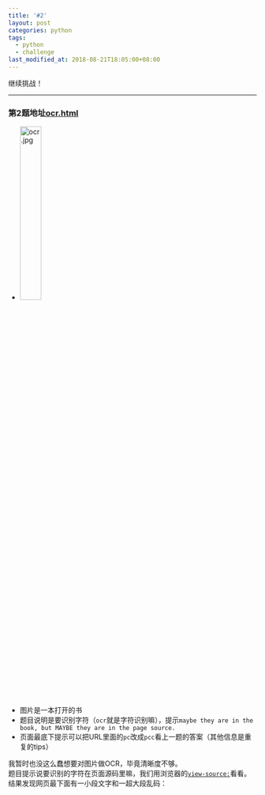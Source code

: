 ```yaml
---
title: '#2'
layout: post
categories: python
tags:
  - python
  - challenge
last_modified_at: 2018-08-21T18:05:00+08:00
---
```

继续挑战！

---
### 第2题地址[ocr.html](http://www.pythonchallenge.com/pc/def/ocr.html)
* <img src="http://www.pythonchallenge.com/pc/def/ocr.jpg" alt="ocr.jpg" width="30%" height="30%">
* 图片是一本打开的书
* 题目说明是要识别字符（`ocr`就是字符识别嘛），提示`maybe they are in the book, but MAYBE they are in the page source.`
* 页面最底下提示可以把URL里面的`pc`改成`pcc`看上一题的答案（其他信息是重复的tips）

我暂时也没这么蠢想要对图片做OCR，毕竟清晰度不够。<br>
题目提示说要识别的字符在页面源码里嘛，我们用浏览器的[`view-source:`](view-source:http://www.pythonchallenge.com/pc/def/ocr.html)看看。<br>
结果发现网页最下面有一小段文字和一超大段乱码：
> <!--
> find rare characters in the mess below:
> --\><br>
> <!--
> %%$@_$^__#)^)&!_+]!*@&^}@[@%]()%+$&[(_@%+%$*^@$^!+]!&_#)_*}{}}!}_]$[%}@[{_@#_^{* ...
> --\>

看来这个才是真正的题目😅<br>
为了不显得那么笨拙，我就没有copy-paste了，使用python爬虫常用的`requests`和`re`模块进行数据获取：


```python
import re
import requests
response = requests.get('http://www.pythonchallenge.com/pc/def/ocr.html').text
messy_str = re.findall(r'<!--(.*?)-->', response.replace('\n', ''))[1]
```

根据题目意思，要找出稀有的字符。我们来做个统计：


```python
from collections import Counter
c = Counter()
for ch in messy_str:
    c[ch] += 1
print(c)
```

    Counter({')': 6186, '@': 6157, '(': 6154, ']': 6152, '#': 6115, '_': 6112, '[': 6108, '}': 6105, '%': 6104, '!': 6079, '+': 6066, '$': 6046, '{': 6046, '&': 6043, '*': 6034, '^': 6030, 'e': 1, 'q': 1, 'u': 1, 'a': 1, 'l': 1, 'i': 1, 't': 1, 'y': 1})
    

从结果看到，在乱码中**居然**还有几个字母，完善一下将字母取出：


```python
print(''.join(k for k, v in c.items() if v < 3))
```

    equality
    

用结果输入到URL上[equality.html](http://www.pythonchallenge.com/pc/def/equality.html)，确实是下一题，成功！

### 总结：这题也很基础，会网页抓取和正则的话难度会小很多。
###### 本题代码地址[2_ocr.ipynb](https://github.com/StevenPZChan/pythonchallenge/blob/notebook/nbfiles/2_ocr.ipynb)
